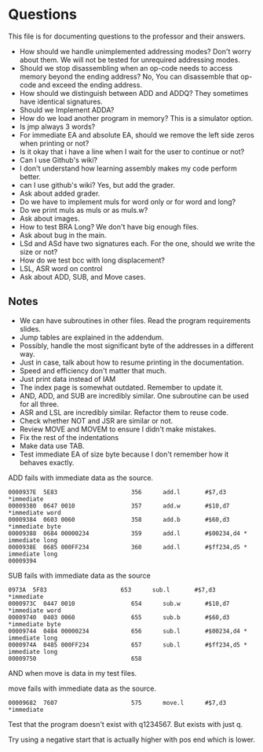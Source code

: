 # Questions

This file is for documenting questions to the professor and their answers.

- How should we handle unimplemented addressing modes? Don't worry about them. We will not be tested for unrequired addressing modes.
- Should we stop disassembling when an op-code needs to access memory beyond the ending address? No, You can disassemble that op-code and exceed the ending address.
- How should we distinguish between ADD and ADDQ? They sometimes have identical signatures.
- Should we Implement ADDA?
- How do we load another program in memory? This is a simulator option.
- Is jmp always 3 words?
- For immediate EA and absolute EA, should we remove the left side zeros when printing or not?
- Is it okay that i have a line when I wait for the user to continue or not?
- Can I use Github's wiki?
- I don't understand how learning assembly makes my code perform better.
- can I use github's wiki? Yes, but add the grader.
- Ask about added grader.
- Do we have to implement muls for word only or for word and long?
- Do we print muls as muls or as muls.w?
- Ask about images.
- How to test BRA Long? We don't have big enough files.
- Ask about bug in the main.
- LSd and ASd have two signatures each. For the <ea> one, should we write the size or not?
- How do we test bcc with long displacement?
- LSL, ASR word on control
- Ask about ADD, SUB, and Move cases.



## Notes

- We can have subroutines in other files. Read the program requirements slides.
- Jump tables are explained in the addendum.
- Possibly, handle the most significant byte of the addresses in a different way.
- Just in case, talk about how to resume printing in the documentation.
- Speed and efficiency don't matter that much.
- Just print data instead of IAM
- The index page is somewhat outdated. Remember to update it.
- AND, ADD, and SUB are incredibly similar. One subroutine can be used for all three.
- ASR and LSL are incredibly similar. Refactor them to reuse code.
- Check whether NOT and JSR are similar or not.
- Review MOVE and MOVEM to ensure I didn't make mistakes.
- Fix the rest of the indentations
- Make data use TAB.
- Test immediate EA of size byte because I don't remember how it behaves exactly.


ADD fails with immediate data as the source.

```
0000937E  5E83                     356      add.l       #$7,d3    *immediate
00009380  0647 0010                357      add.w       #$10,d7   *immediate word
00009384  0603 0060                358      add.b       #$60,d3   *immediate byte
00009388  0684 00000234            359      add.l       #$00234,d4 * immediate long
0000938E  0685 000FF234            360      add.l       #$ff234,d5 * immediate long
00009394 
```

SUB fails with immediate data as the source

```
0973A  5F83                     653      sub.l       #$7,d3    *immediate
0000973C  0447 0010                654      sub.w       #$10,d7   *immediate word
00009740  0403 0060                655      sub.b       #$60,d3   *immediate byte
00009744  0484 00000234            656      sub.l       #$00234,d4 * immediate long
0000974A  0485 000FF234            657      sub.l       #$ff234,d5 * immediate long
00009750                           658   
```


AND when move is data in my test files.

move fails with immediate data as the source.

```
00009682  7607                     575      move.l      #$7,d3    *immediate
```

Test that the program doesn't exist with q1234567. But exists with just q.

Try using a negative start that is actually higher with pos end which is lower.
